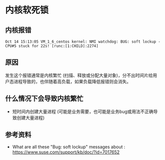 # 内核软死锁

## 内核报错

``` log
Oct 14 15:13:05 VM_1_6_centos kernel: NMI watchdog: BUG: soft lockup - CPU#5 stuck for 22s! [runc:[1:CHILD]:2274]
```

## 原因

发生这个报错通常是内核繁忙 (扫描、释放或分配大量对象)，分不出时间片给用户态进程导致的，也伴随着高负载，如果负载降低报错则会消失。

## 什么情况下会导致内核繁忙

* 短时间内创建大量进程 (可能是业务需要，也可能是业务bug或用法不正确导致创建大量进程)

## 参考资料

* What are all these "Bug: soft lockup" messages about : https://www.suse.com/support/kb/doc/?id=7017652
